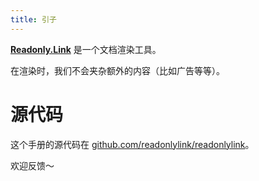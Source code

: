 ```yaml
---
title: 引子
---
```


[**Readonly.Link**](https://readonly.link) 是一个文档渲染工具。

在渲染时，我们不会夹杂额外的内容（比如广告等等）。

# 源代码

这个手册的源代码在 [github.com/readonlylink/readonlylink](https://github.com/readonlylink/readonlylink/tree/master/public/contents/manual)。

欢迎反馈～
